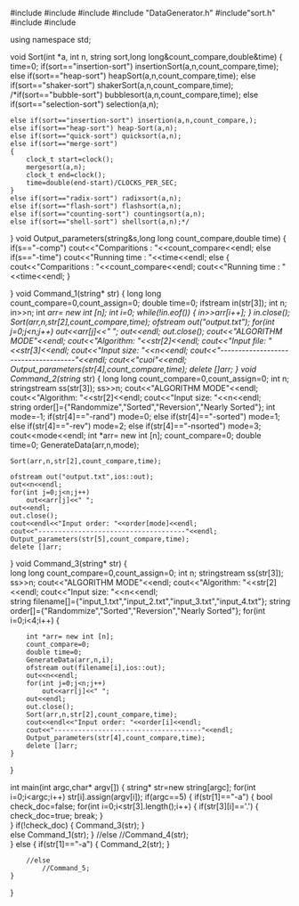 #include<iostream>
#include<string>
#include<ctime>
#include "DataGenerator.h"
#include"sort.h"
#include<sstream>
#include<fstream>

using namespace std;




void Sort(int *a, int n, string sort,long long&count_compare,double&time)
{
	time=0;
	if(sort=="insertion-sort") insertionSort(a,n,count_compare,time);
	else  if(sort=="heap-sort") heapSort(a,n,count_compare,time);
	else  if(sort=="shaker-sort") shakerSort(a,n,count_compare,time);	
	/*if(sort=="bubble-sort") bubblesort(a,n,count_compare,time);
	else if(sort=="selection-sort") selection(a,n);
	
	else if(sort=="insertion-sort") insertion(a,n,count_compare,);
	else if(sort=="heap-sort") heap-Sort(a,n);
	else if(sort=="quick-sort") quicksort(a,n);
	else if(sort=="merge-sort") 
	{
		clock_t start=clock();
		mergesort(a,n);	
		clock_t end=clock();
		time=double(end-start)/CLOCKS_PER_SEC;
	}
	else if(sort=="radix-sort") radixsort(a,n);
	else if(sort=="flash-sort") flashsort(a,n);
	else if(sort=="counting-sort") countingsort(a,n);
	else if(sort=="shell-sort") shellsort(a,n);*/
}
void Output_parameters(string&s,long long count_compare,double time)
{
	if(s=="-comp")	cout<<"Comparitions : "<<count_compare<<endl;
	else if(s=="-time") cout<<"Running time : "<<time<<endl;
	else
	{
		cout<<"Comparitions : "<<count_compare<<endl;
		cout<<"Running time : "<<time<<endl;
	}

}
void Command_1(string* str)
{
	long long count_compare=0,count_assign=0;
	double time=0;
	ifstream in(str[3]);
	int n;
	in>>n;
	int *arr= new int [n];
	int i=0;
	while(!in.eof())
	{
		in>>arr[i++];
	}
	in.close();
	Sort(arr,n,str[2],count_compare,time);
	ofstream out("output.txt");
	for(int j=0;j<n;j++)
		out<<arr[j]<<" ";
	out<<endl;
	out.close();
	cout<<"ALGORITHM MODE"<<endl;
	cout<<"Algorithm: "<<str[2]<<endl;
	cout<<"Input file: "<<str[3]<<endl;
	cout<<"Input size: "<<n<<endl;
	cout<<"-------------------------------------"<<endl;
	cout<<"cuoi"<<endl;
	Output_parameters(str[4],count_compare,time);
	delete []arr;
}
void Command_2(string* str)
{
	long long count_compare=0,count_assign=0;
	int n;
	stringstream ss(str[3]);
	ss>>n;
	cout<<"ALGORITHM MODE"<<endl;
	cout<<"Algorithm: "<<str[2]<<endl;
	cout<<"Input size: "<<n<<endl;	
	string order[]={"Randommize","Sorted","Reversion","Nearly Sorted"};
	int mode=-1;
	if(str[4]=="-rand") mode=0;
	else if(str[4]=="-sorted") mode=1;
	else if(str[4]=="-rev") mode=2;
	else if(str[4]=="-nsorted") mode=3;
	cout<<mode<<endl;
	int *arr= new int [n];
	count_compare=0;
	double time=0;
	GenerateData(arr,n,mode);
	
	Sort(arr,n,str[2],count_compare,time);
	
	ofstream out("output.txt",ios::out);	
	out<<n<<endl;
	for(int j=0;j<n;j++)
		out<<arr[j]<<" ";
	out<<endl;
	out.close();
	cout<<endl<<"Input order: "<<order[mode]<<endl;
	cout<<"-------------------------------------"<<endl;
	Output_parameters(str[5],count_compare,time);
	delete []arr;		
}
void Command_3(string* str)
{	
	long long count_compare=0,count_assign=0;
	int n;
	stringstream ss(str[3]);
	ss>>n;
	cout<<"ALGORITHM MODE"<<endl;
	cout<<"Algorithm: "<<str[2]<<endl;
	cout<<"Input size: "<<n<<endl;	
	string filename[]={"input_1.txt","input_2.txt","input_3.txt","input_4.txt"};
	string order[]={"Randommize","Sorted","Reversion","Nearly Sorted"};
	for(int i=0;i<4;i++)
	{

		int *arr= new int [n];
		count_compare=0;
		double time=0;
		GenerateData(arr,n,i);
		ofstream out(filename[i],ios::out);	
		out<<n<<endl;
		for(int j=0;j<n;j++)
			out<<arr[j]<<" ";
		out<<endl;
		out.close();
		Sort(arr,n,str[2],count_compare,time);
		cout<<endl<<"Input order: "<<order[i]<<endl;
		cout<<"-------------------------------------"<<endl;
		Output_parameters(str[4],count_compare,time);
		delete []arr;		
	}
}

int main(int argc,char* argv[])
{
	string* str=new string[argc];
	for(int i=0;i<argc;i++)	str[i].assign(argv[i]);
	if(argc==5)
	{
		if(str[1]=="-a")
		{
			bool check_doc=false;
			for(int i=0;i<str[3].length();i++)
			{
				if(str[3][i]=='.')
				{
					check_doc=true;
					break;
				}			
			}
			if(!check_doc)
			{
				Command_3(str);
			}	
			else 
				Command_1(str);
		}
		//else
			//Command_4(str);	
	}
	else
	{
		if(str[1]=="-a")
		{
			Command_2(str);
		}
			
		//else
			//Command_5;
	}
}
